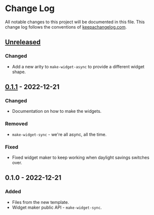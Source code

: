 # Change Log
All notable changes to this project will be documented in this file. This change log follows the conventions of [keepachangelog.com](http://keepachangelog.com/).

## [Unreleased]
### Changed
- Add a new arity to `make-widget-async` to provide a different widget shape.

## [0.1.1] - 2022-12-21
### Changed
- Documentation on how to make the widgets.

### Removed
- `make-widget-sync` - we're all async, all the time.

### Fixed
- Fixed widget maker to keep working when daylight savings switches over.

## 0.1.0 - 2022-12-21
### Added
- Files from the new template.
- Widget maker public API - `make-widget-sync`.

[Unreleased]: https://sourcehost.site/your-name/stock-market-monitor/compare/0.1.1...HEAD
[0.1.1]: https://sourcehost.site/your-name/stock-market-monitor/compare/0.1.0...0.1.1
